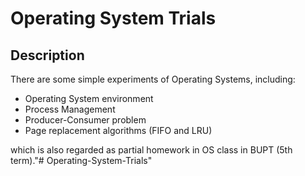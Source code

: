 # Operating System Trials 

## Description

There are some simple experiments of Operating Systems, including:

+ Operating System environment
+ Process Management
+ Producer-Consumer problem
+ Page replacement algorithms (FIFO and LRU)

which is also regarded as partial homework in OS class in BUPT (5th term)."# Operating-System-Trials" 
